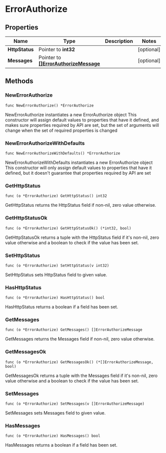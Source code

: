 # ErrorAuthorize

## Properties

|Name | Type | Description | Notes|
|------------ | ------------- | ------------- | -------------|
|**HttpStatus** | Pointer to **int32** |  | [optional] |
|**Messages** | Pointer to [**[]ErrorAuthorizeMessage**](ErrorAuthorizeMessage.md) |  | [optional] |

## Methods

### NewErrorAuthorize

`func NewErrorAuthorize() *ErrorAuthorize`

NewErrorAuthorize instantiates a new ErrorAuthorize object
This constructor will assign default values to properties that have it defined,
and makes sure properties required by API are set, but the set of arguments
will change when the set of required properties is changed

### NewErrorAuthorizeWithDefaults

`func NewErrorAuthorizeWithDefaults() *ErrorAuthorize`

NewErrorAuthorizeWithDefaults instantiates a new ErrorAuthorize object
This constructor will only assign default values to properties that have it defined,
but it doesn't guarantee that properties required by API are set

### GetHttpStatus

`func (o *ErrorAuthorize) GetHttpStatus() int32`

GetHttpStatus returns the HttpStatus field if non-nil, zero value otherwise.

### GetHttpStatusOk

`func (o *ErrorAuthorize) GetHttpStatusOk() (*int32, bool)`

GetHttpStatusOk returns a tuple with the HttpStatus field if it's non-nil, zero value otherwise
and a boolean to check if the value has been set.

### SetHttpStatus

`func (o *ErrorAuthorize) SetHttpStatus(v int32)`

SetHttpStatus sets HttpStatus field to given value.

### HasHttpStatus

`func (o *ErrorAuthorize) HasHttpStatus() bool`

HasHttpStatus returns a boolean if a field has been set.

### GetMessages

`func (o *ErrorAuthorize) GetMessages() []ErrorAuthorizeMessage`

GetMessages returns the Messages field if non-nil, zero value otherwise.

### GetMessagesOk

`func (o *ErrorAuthorize) GetMessagesOk() (*[]ErrorAuthorizeMessage, bool)`

GetMessagesOk returns a tuple with the Messages field if it's non-nil, zero value otherwise
and a boolean to check if the value has been set.

### SetMessages

`func (o *ErrorAuthorize) SetMessages(v []ErrorAuthorizeMessage)`

SetMessages sets Messages field to given value.

### HasMessages

`func (o *ErrorAuthorize) HasMessages() bool`

HasMessages returns a boolean if a field has been set.



